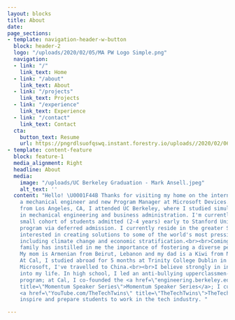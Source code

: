 ```yaml
---
layout: blocks
title: About
date: 
page_sections:
- template: navigation-header-w-button
  block: header-2
  logo: "/uploads/2020/02/05/MA PW Logo Simple.png"
  navigation:
  - link: "/"
    link_text: Home
  - link: "/about"
    link_text: About
  - link: "/projects"
    link_text: Projects
  - link: "/experience"
    link_text: Experience
  - link: "/contact"
    link_text: Contact
  cta:
    button_text: Resume
    url: https://pngrdlsuofqswq.instant.forestry.io/uploads//2020/02/06/mark-ansell-resume-2019.pdf
- template: content-feature
  block: feature-1
  media_alignment: Right
  headline: About
  media:
    image: "/uploads/UC Berkeley Graduation - Mark Ansell.jpeg"
    alt_text: ''
  content: "Hello! \U0001F44B Thanks for visiting my home on the internet. <br><br>I'm
    a mechanical engineer and new Program Manager at Microsoft Devices.<br><br>Originally
    from Los Angeles, CA, I attended UC Berkeley, where I studied simultaneous degrees
    in mechanical engineering and business administration. I'm currently part of a
    small cohort of students admitted (2-4 years) early to Stanford University's MBA
    program via deferred admission. I currently reside in the greater Seattle area.<br><br>I'm
    interested in creating solutions to some of the world's most pressing problems,
    including climate change and economic stratification.<br><br>Coming from an international
    family has instilled in me the importance of fostering a diverse perspective.
    My mom is Armenian from Beirut, Lebanon and my dad is a Kiwi from New Zealand.
    At Cal, I studied abroad for 5 months at Trinity College Dublin in Ireland. With
    Microsoft, I've travelled to China.<br><br>I believe strongly in integrating service
    into my life. In high school, I led an anti-bullying upperclassmen-freshman mentorship
    program; at Cal, I co-founded the <a href=\"engineering.berkeley.edu/momentum\"
    title=\"Momentum Speaker Series\">Momentum Speaker Series</a>; I currently run
    <a href=\"YouTube.com/TheTechTwins\" title=\"TheTechTwins\">TheTechTwins</a> to
    inspire and prepare students to work in the tech industry. "

---
```

